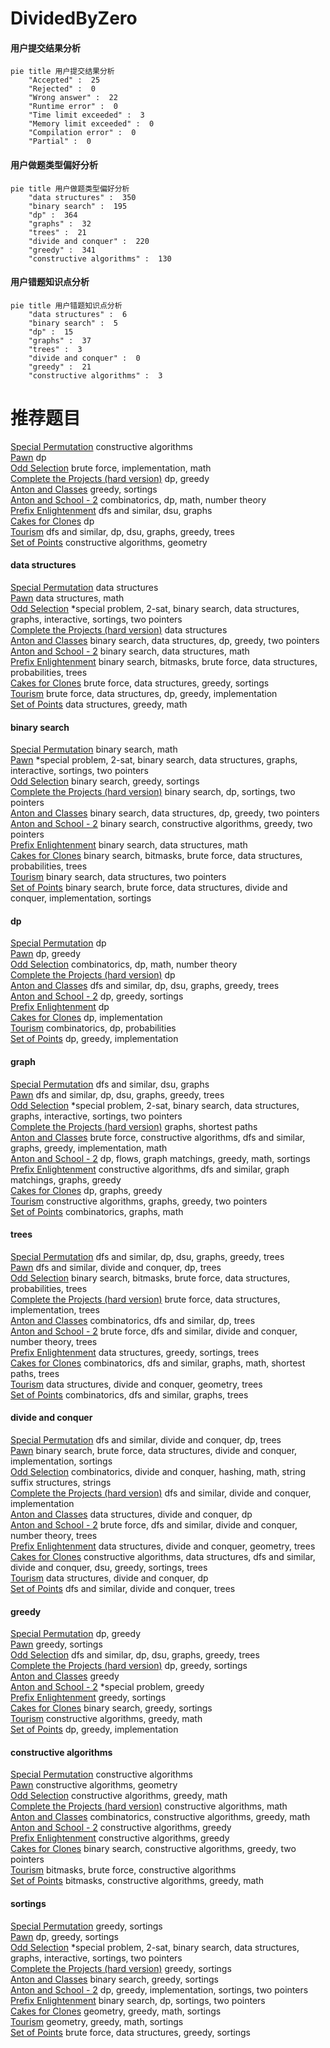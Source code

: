 # DividedByZero
<!-- tabs:start -->
#### **用户提交结果分析**

```mermaid
pie title 用户提交结果分析
    "Accepted" :  25
    "Rejected" :  0
    "Wrong answer" :  22
    "Runtime error" :  0
    "Time limit exceeded" :  3
    "Memory limit exceeded" :  0
    "Compilation error" :  0
    "Partial" :  0
```
#### **用户做题类型偏好分析**

```mermaid
pie title 用户做题类型偏好分析
    "data structures" :  350
    "binary search" :  195
    "dp" :  364
    "graphs" :  32
    "trees" :  21
    "divide and conquer" :  220
    "greedy" :  341
    "constructive algorithms" :  130
```
#### **用户错题知识点分析**

```mermaid
pie title 用户错题知识点分析
    "data structures" :  6
    "binary search" :  5
    "dp" :  15
    "graphs" :  37
    "trees" :  3
    "divide and conquer" :  0
    "greedy" :  21
    "constructive algorithms" :  3
```
<!-- tabs:end -->
# 推荐题目
[Special Permutation](http://codeforces.com/problemset/problem/1352/G)		constructive algorithms		  
[Pawn](http://codeforces.com/problemset/problem/41/D)		dp		  
[Odd Selection](http://codeforces.com/problemset/problem/1363/A)		brute force,
                        implementation,
                        math		  
[Complete the Projects (hard version)](http://codeforces.com/problemset/problem/1203/F2)		dp,
                        greedy		  
[Anton and Classes](http://codeforces.com/problemset/problem/785/B)		greedy,
                        sortings		  
[Anton and School - 2](http://codeforces.com/problemset/problem/785/D)		combinatorics,
                        dp,
                        math,
                        number theory		  
[Prefix Enlightenment](https://codeforces.com/contest/1291/problem/E)		dfs and similar,
                        dsu,
                        graphs		  
[Cakes for Clones](http://codeforces.com/problemset/problem/1415/F)		dp		  
[Tourism](http://codeforces.com/problemset/problem/1220/E)		dfs and similar,
                        dp,
                        dsu,
                        graphs,
                        greedy,
                        trees		  
[Set of Points](http://codeforces.com/problemset/problem/277/B)		constructive algorithms,
                        geometry		  
<!-- tabs:start -->
#### **data structures**
[Special Permutation](http://codeforces.com/problemset/problem/121/E)		data structures		  
[Pawn](http://codeforces.com/problemset/problem/601/B)		data structures,
                        math		  
[Odd Selection](http://codeforces.com/problemset/problem/1403/A)		*special problem,
                        2-sat,
                        binary search,
                        data structures,
                        graphs,
                        interactive,
                        sortings,
                        two pointers		  
[Complete the Projects (hard version)](http://codeforces.com/problemset/problem/323/C)		data structures		  
[Anton and Classes](http://codeforces.com/problemset/problem/1492/C)		binary search,
                        data structures,
                        dp,
                        greedy,
                        two pointers		  
[Anton and School - 2](http://codeforces.com/problemset/problem/1490/G)		binary search,
                        data structures,
                        math		  
[Prefix Enlightenment](http://codeforces.com/problemset/problem/1479/D)		binary search,
                        bitmasks,
                        brute force,
                        data structures,
                        probabilities,
                        trees		  
[Cakes for Clones](http://codeforces.com/problemset/problem/1497/A)		brute force,
                        data structures,
                        greedy,
                        sortings		  
[Tourism](http://codeforces.com/problemset/problem/1491/C)		brute force,
                        data structures,
                        dp,
                        greedy,
                        implementation		  
[Set of Points](http://codeforces.com/problemset/problem/1492/B)		data structures,
                        greedy,
                        math		  
#### **binary search**
[Special Permutation](http://codeforces.com/problemset/problem/785/C)		binary search,
                        math		  
[Pawn](http://codeforces.com/problemset/problem/1403/A)		*special problem,
                        2-sat,
                        binary search,
                        data structures,
                        graphs,
                        interactive,
                        sortings,
                        two pointers		  
[Odd Selection](http://codeforces.com/problemset/problem/274/A)		binary search,
                        greedy,
                        sortings		  
[Complete the Projects (hard version)](http://codeforces.com/problemset/problem/1409/E)		binary search,
                        dp,
                        sortings,
                        two pointers		  
[Anton and Classes](http://codeforces.com/problemset/problem/1492/C)		binary search,
                        data structures,
                        dp,
                        greedy,
                        two pointers		  
[Anton and School - 2](http://codeforces.com/problemset/problem/1463/D)		binary search,
                        constructive algorithms,
                        greedy,
                        two pointers		  
[Prefix Enlightenment](http://codeforces.com/problemset/problem/1490/G)		binary search,
                        data structures,
                        math		  
[Cakes for Clones](http://codeforces.com/problemset/problem/1479/D)		binary search,
                        bitmasks,
                        brute force,
                        data structures,
                        probabilities,
                        trees		  
[Tourism](http://codeforces.com/problemset/problem/1436/E)		binary search,
                        data structures,
                        two pointers		  
[Set of Points](http://codeforces.com/problemset/problem/1461/D)		binary search,
                        brute force,
                        data structures,
                        divide and conquer,
                        implementation,
                        sortings		  
#### **dp**
[Special Permutation](http://codeforces.com/problemset/problem/41/D)		dp		  
[Pawn](http://codeforces.com/problemset/problem/1203/F2)		dp,
                        greedy		  
[Odd Selection](http://codeforces.com/problemset/problem/785/D)		combinatorics,
                        dp,
                        math,
                        number theory		  
[Complete the Projects (hard version)](http://codeforces.com/problemset/problem/1415/F)		dp		  
[Anton and Classes](http://codeforces.com/problemset/problem/1220/E)		dfs and similar,
                        dp,
                        dsu,
                        graphs,
                        greedy,
                        trees		  
[Anton and School - 2](http://codeforces.com/problemset/problem/1154/F)		dp,
                        greedy,
                        sortings		  
[Prefix Enlightenment](http://codeforces.com/problemset/problem/180/C)		dp		  
[Cakes for Clones](https://codeforces.com/contest/1113/problem/C)		dp,
                        implementation		  
[Tourism](http://codeforces.com/problemset/problem/28/C)		combinatorics,
                        dp,
                        probabilities		  
[Set of Points](http://codeforces.com/problemset/problem/702/A)		dp,
                        greedy,
                        implementation		  
#### **graph**
[Special Permutation](https://codeforces.com/contest/1291/problem/E)		dfs and similar,
                        dsu,
                        graphs		  
[Pawn](http://codeforces.com/problemset/problem/1220/E)		dfs and similar,
                        dp,
                        dsu,
                        graphs,
                        greedy,
                        trees		  
[Odd Selection](http://codeforces.com/problemset/problem/1403/A)		*special problem,
                        2-sat,
                        binary search,
                        data structures,
                        graphs,
                        interactive,
                        sortings,
                        two pointers		  
[Complete the Projects (hard version)](http://codeforces.com/problemset/problem/601/A)		graphs,
                        shortest paths		  
[Anton and Classes](http://codeforces.com/problemset/problem/1487/C)		brute force,
                        constructive algorithms,
                        dfs and similar,
                        graphs,
                        greedy,
                        implementation,
                        math		  
[Anton and School - 2](http://codeforces.com/problemset/problem/1437/C)		dp,
                        flows,
                        graph matchings,
                        greedy,
                        math,
                        sortings		  
[Prefix Enlightenment](http://codeforces.com/problemset/problem/1470/D)		constructive algorithms,
                        dfs and similar,
                        graph matchings,
                        graphs,
                        greedy		  
[Cakes for Clones](http://codeforces.com/problemset/problem/1476/C)		dp,
                        graphs,
                        greedy		  
[Tourism](http://codeforces.com/problemset/problem/1304/D)		constructive algorithms,
                        graphs,
                        greedy,
                        two pointers		  
[Set of Points](http://codeforces.com/problemset/problem/1475/C)		combinatorics,
                        graphs,
                        math		  
#### **trees**
[Special Permutation](http://codeforces.com/problemset/problem/1220/E)		dfs and similar,
                        dp,
                        dsu,
                        graphs,
                        greedy,
                        trees		  
[Pawn](http://codeforces.com/problemset/problem/337/D)		dfs and similar,
                        divide and conquer,
                        dp,
                        trees		  
[Odd Selection](http://codeforces.com/problemset/problem/1479/D)		binary search,
                        bitmasks,
                        brute force,
                        data structures,
                        probabilities,
                        trees		  
[Complete the Projects (hard version)](http://codeforces.com/problemset/problem/1511/C)		brute force,
                        data structures,
                        implementation,
                        trees		  
[Anton and Classes](http://codeforces.com/problemset/problem/1499/F)		combinatorics,
                        dfs and similar,
                        dp,
                        trees		  
[Anton and School - 2](http://codeforces.com/problemset/problem/1491/E)		brute force,
                        dfs and similar,
                        divide and conquer,
                        number theory,
                        trees		  
[Prefix Enlightenment](http://codeforces.com/problemset/problem/1466/D)		data structures,
                        greedy,
                        sortings,
                        trees		  
[Cakes for Clones](http://codeforces.com/problemset/problem/1495/D)		combinatorics,
                        dfs and similar,
                        graphs,
                        math,
                        shortest paths,
                        trees		  
[Tourism](http://codeforces.com/problemset/problem/1303/G)		data structures,
                        divide and conquer,
                        geometry,
                        trees		  
[Set of Points](http://codeforces.com/problemset/problem/1454/E)		combinatorics,
                        dfs and similar,
                        graphs,
                        trees		  
#### **divide and conquer**
[Special Permutation](http://codeforces.com/problemset/problem/337/D)		dfs and similar,
                        divide and conquer,
                        dp,
                        trees		  
[Pawn](http://codeforces.com/problemset/problem/1461/D)		binary search,
                        brute force,
                        data structures,
                        divide and conquer,
                        implementation,
                        sortings		  
[Odd Selection](http://codeforces.com/problemset/problem/1466/G)		combinatorics,
                        divide and conquer,
                        hashing,
                        math,
                        string suffix structures,
                        strings		  
[Complete the Projects (hard version)](http://codeforces.com/problemset/problem/1490/D)		dfs and similar,
                        divide and conquer,
                        implementation		  
[Anton and Classes](https://codeforces.com/contest/1483/problem/C)		data structures,
                        divide and conquer,
                        dp		  
[Anton and School - 2](http://codeforces.com/problemset/problem/1491/E)		brute force,
                        dfs and similar,
                        divide and conquer,
                        number theory,
                        trees		  
[Prefix Enlightenment](http://codeforces.com/problemset/problem/1303/G)		data structures,
                        divide and conquer,
                        geometry,
                        trees		  
[Cakes for Clones](http://codeforces.com/problemset/problem/1494/D)		constructive algorithms,
                        data structures,
                        dfs and similar,
                        divide and conquer,
                        dsu,
                        greedy,
                        sortings,
                        trees		  
[Tourism](http://codeforces.com/problemset/problem/1482/E)		data structures,
                        divide and conquer,
                        dp		  
[Set of Points](http://codeforces.com/problemset/problem/566/C)		dfs and similar,
                        divide and conquer,
                        trees		  
#### **greedy**
[Special Permutation](http://codeforces.com/problemset/problem/1203/F2)		dp,
                        greedy		  
[Pawn](http://codeforces.com/problemset/problem/785/B)		greedy,
                        sortings		  
[Odd Selection](http://codeforces.com/problemset/problem/1220/E)		dfs and similar,
                        dp,
                        dsu,
                        graphs,
                        greedy,
                        trees		  
[Complete the Projects (hard version)](http://codeforces.com/problemset/problem/1154/F)		dp,
                        greedy,
                        sortings		  
[Anton and Classes](http://codeforces.com/problemset/problem/1157/C1)		greedy		  
[Anton and School - 2](http://codeforces.com/problemset/problem/1431/D)		*special problem,
                        greedy		  
[Prefix Enlightenment](http://codeforces.com/problemset/problem/732/E)		greedy,
                        sortings		  
[Cakes for Clones](http://codeforces.com/problemset/problem/274/A)		binary search,
                        greedy,
                        sortings		  
[Tourism](http://codeforces.com/problemset/problem/476/D)		constructive algorithms,
                        greedy,
                        math		  
[Set of Points](http://codeforces.com/problemset/problem/702/A)		dp,
                        greedy,
                        implementation		  
#### **constructive algorithms**
[Special Permutation](http://codeforces.com/problemset/problem/1352/G)		constructive algorithms		  
[Pawn](http://codeforces.com/problemset/problem/277/B)		constructive algorithms,
                        geometry		  
[Odd Selection](http://codeforces.com/problemset/problem/476/D)		constructive algorithms,
                        greedy,
                        math		  
[Complete the Projects (hard version)](http://codeforces.com/problemset/problem/1355/D)		constructive algorithms,
                        math		  
[Anton and Classes](http://codeforces.com/problemset/problem/735/C)		combinatorics,
                        constructive algorithms,
                        greedy,
                        math		  
[Anton and School - 2](http://codeforces.com/problemset/problem/1153/B)		constructive algorithms,
                        greedy		  
[Prefix Enlightenment](http://codeforces.com/problemset/problem/1493/A)		constructive algorithms,
                        greedy		  
[Cakes for Clones](http://codeforces.com/problemset/problem/1463/D)		binary search,
                        constructive algorithms,
                        greedy,
                        two pointers		  
[Tourism](https://codeforces.com/contest/1456/problem/B)		bitmasks,
                        brute force,
                        constructive algorithms		  
[Set of Points](http://codeforces.com/problemset/problem/1492/D)		bitmasks,
                        constructive algorithms,
                        greedy,
                        math		  
#### **sortings**
[Special Permutation](http://codeforces.com/problemset/problem/785/B)		greedy,
                        sortings		  
[Pawn](http://codeforces.com/problemset/problem/1154/F)		dp,
                        greedy,
                        sortings		  
[Odd Selection](http://codeforces.com/problemset/problem/1403/A)		*special problem,
                        2-sat,
                        binary search,
                        data structures,
                        graphs,
                        interactive,
                        sortings,
                        two pointers		  
[Complete the Projects (hard version)](http://codeforces.com/problemset/problem/732/E)		greedy,
                        sortings		  
[Anton and Classes](http://codeforces.com/problemset/problem/274/A)		binary search,
                        greedy,
                        sortings		  
[Anton and School - 2](http://codeforces.com/problemset/problem/1304/C)		dp,
                        greedy,
                        implementation,
                        sortings,
                        two pointers		  
[Prefix Enlightenment](http://codeforces.com/problemset/problem/1409/E)		binary search,
                        dp,
                        sortings,
                        two pointers		  
[Cakes for Clones](https://codeforces.com/contest/1496/problem/C)		geometry,
                        greedy,
                        math,
                        sortings		  
[Tourism](http://codeforces.com/problemset/problem/1495/A)		geometry,
                        greedy,
                        math,
                        sortings		  
[Set of Points](http://codeforces.com/problemset/problem/1497/A)		brute force,
                        data structures,
                        greedy,
                        sortings		  
<!-- tabs:end -->
